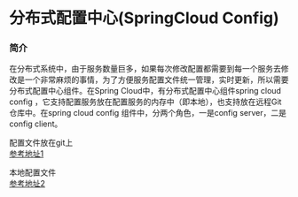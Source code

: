 # 分布式配置中心(SpringCloud Config)

### 简介

在分布式系统中，由于服务数量巨多，如果每次修改配置都需要到每一个服务去修改是一个非常麻烦的事情，为了方便服务配置文件统一管理，实时更新，所以需要分布式配置中心组件。在Spring Cloud中，有分布式配置中心组件spring cloud config ，它支持配置服务放在配置服务的内存中（即本地），也支持放在远程Git仓库中。在spring cloud config 组件中，分两个角色，一是config server，二是config client。


配置文件放在git上<br>
[参考地址1](https://blog.csdn.net/forezp/article/details/81041012)

本地配置文件<br>
[参考地址2](https://blog.csdn.net/sunbufu/article/details/79291746)
